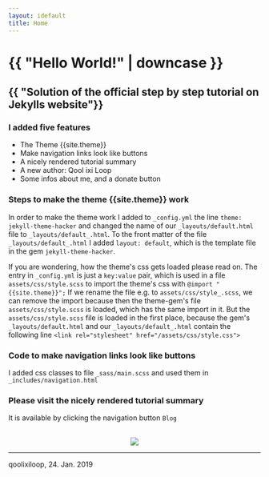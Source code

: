 ```yaml
---
layout: idefault
title: Home
---
```

# {{ "Hello World!" | downcase }}

## {{ "Solution of the official step by step tutorial on Jekylls website"}}

### I added five features
- The Theme {{site.theme}}
- Make navigation links look like buttons
- A nicely rendered tutorial summary 
- A new author: Qool ixi Loop
- Some infos about me, and a donate button


### Steps to make the theme {{site.theme}} work</h3> 
In order to make the theme work I added to `_config.yml` the line `theme: jekyll-theme-hacker` and changed the name of our `_layouts/default.html` file to `_layouts/default_.html`. To the front matter of the file `_layouts/default_.html` I added  `layout: default`, which is the template file in the gem `jekyll-theme-hacker`.

If you are wondering, how the theme's css gets loaded please read on. The entry in `_config.yml` is just a `key:value` pair, which is used in a file `assets/css/style.scss` to import the theme's css with  `@import "{{site.theme}}";` If we rename the file e.g. to `assets/css/style_.scss`, we can remove the import because then the theme-gem's file `assets/css/style.scss` is loaded, which has the same import in it. But the `assets/css/style.scss` file is loaded in the first place, because the gem's `_layouts/default.html` and our `_layouts/default_.html` contain the following line `<link rel="stylesheet" href="/assets/css/style.css">`


### Code to make navigation links look like buttons
I added css classes to file `_sass/main.scss` and used them in `_includes/navigation.html`


### Please visit the nicely rendered tutorial summary
It is available by clicking the navigation button `Blog`  
<br>
  
<p align="center">
<a href="https://www.paypal.com/cgi-bin/webscr?cmd=_s-xclick&hosted_button_id=ZJSNJNBGL8MVE&source=url" target="_blank">
  <img src="https://www.paypalobjects.com/en_US/CH/i/btn/btn_donateCC_LG.gif"/>
</a>  
</p>

------------------------   
qoolixiloop, 24. Jan. 2019 







